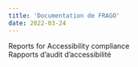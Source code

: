 ```yaml
---
title: 'Documentation de FRAGO'
date: 2022-03-24
---
```


Reports for Accessibility compliance<br>
Rapports d’audit d’accessibilité
